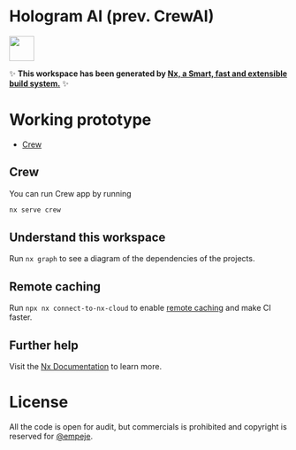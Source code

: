 # Hologram AI (prev. CrewAI)

<a alt="Nx logo" href="https://nx.dev" target="_blank" rel="noreferrer"><img src="https://raw.githubusercontent.com/nrwl/nx/master/images/nx-logo.png" width="45"></a>

✨ **This workspace has been generated by [Nx, a Smart, fast and extensible build system.](https://nx.dev)** ✨

# Working prototype

- [Crew](#Crew)

## Crew

You can run Crew app by running

```bash
nx serve crew
```

## Understand this workspace

Run `nx graph` to see a diagram of the dependencies of the projects.

## Remote caching

Run `npx nx connect-to-nx-cloud` to enable [remote caching](https://nx.app) and make CI faster.

## Further help

Visit the [Nx Documentation](https://nx.dev) to learn more.

# License

All the code is open for audit, but commercials is prohibited and copyright is reserved for [@empeje](https://github.com/empeje).
